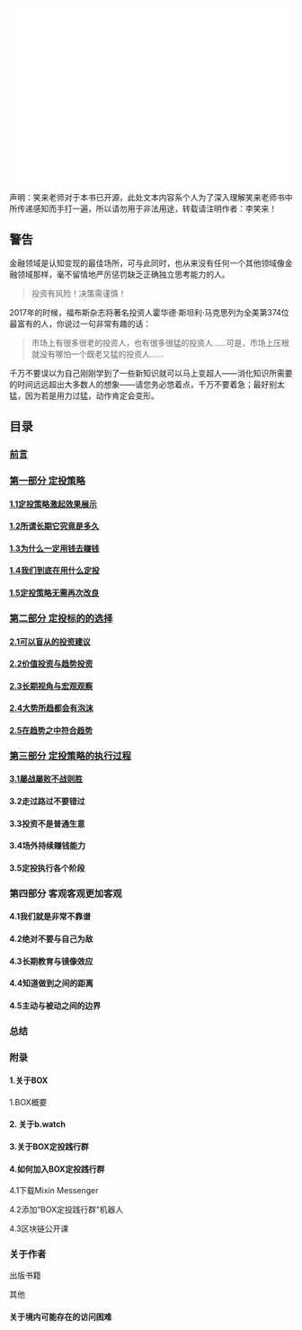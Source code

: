 ![coverimage](assets/images/coverimage.gif)

声明：笑来老师对于本书已开源，此处文本内容系个人为了深入理解笑来老师书中所传递感知而手打一遍，所以请勿用于非法用途，转载请注明作者：李笑来！

## 警告

金融领域是认知变现的最佳场所，可与此同时，也从来没有任何一个其他领域像金融领域那样，毫不留情地严厉惩罚缺乏正确独立思考能力的人。

> 投资有风险！决策需谨慎！

2017年的时候，福布斯杂志将著名投资人霍华德·斯坦利·马克思列为全美第374位最富有的人，你说过一句非常有趣的话：

> 市场上有很多很老的投资人，也有很多很猛的投资人……可是，市场上压根就没有哪怕一个既老又猛的投资人……

千万不要误以为自己刚刚学到了一些新知识就可以马上变超人——消化知识所需要的时间远远超出大多数人的想象——请您务必悠着点，千万不要着急；最好别太猛，因为若是用力过猛，动作肯定会变形。


## 目录

### [前言](./preface.md "《定投改变命运》（第三版）20220111完成")

### [第一部分 定投策略](./chapter01.html "《定投改变命运》（第三版）20220111完成")

#### [1.1定投策略激起效果展示](./chapter01-1.html "《定投改变命运》（第三版）20220111完成")

#### [1.2所谓长期它究竟是多久](./chapter01-2.html "《定投改变命运》（第三版）20220112完成")

#### [1.3为什么一定用钱去赚钱](./chapter01-3.html "《定投改变命运》（第三版）20220112完成")

#### [1.4我们到底在用什么定投](./chapter01-4.html "《定投改变命运》（第三版）20220112完成")

#### [1.5定投策略无需再次改良](./chapter01-5.html "《定投改变命运》（第三版）20220113完成")

### [第二部分 定投标的的选择](./chapter02.html "《定投改变命运》（第三版）20220113完成")

#### [2.1可以盲从的投资建议](./chapter02-1.html "《定投改变命运》（第三版）20220114完成")

#### [2.2价值投资与趋势投资](./chapter02-2.html "《定投改变命运》（第三版）20220114完成")

#### [2.3长期视角与宏观观察](./chapter02-3.html "《定投改变命运》（第三版）20220115完成")

#### [2.4大势所趋都会有泡沫](./chapter02-4.html "《定投改变命运》（第三版）20220116完成")

#### [2.5在趋势之中符合趋势](./chapter02-5.html "《定投改变命运》（第三版）20220116完成")

### [第三部分 定投策略的执行过程](./chapter03.html "《定投改变命运》（第三版）20220116完成")

#### [3.1屡战屡败不战则胜](./chapter03-1.html "《定投改变命运》（第三版）20220117完成")

#### 3.2走过路过不要错过

#### 3.3投资不是普通生意

#### 3.4场外持续赚钱能力

#### 3.5定投执行各个阶段

### 第四部分 客观客观更加客观

#### 4.1我们就是非常不靠谱

#### 4.2绝对不要与自己为敌

#### 4.3长期教育与镜像效应

#### 4.4知道做到之间的距离

#### 4.5主动与被动之间的边界

### 总结

### 附录

#### 1.关于BOX

1.BOX概要

#### 2. 关于b.watch

#### 3.关于BOX定投践行群

#### 4.如何加入BOX定投践行群

4.1下载Mixin Messenger

4.2添加“BOX定投践行群”机器人

4.3区块链公开课

### 关于作者

出版书籍

其他

#### 关于境内可能存在的访问困难

